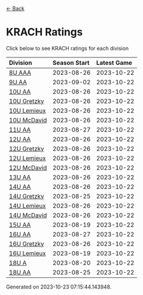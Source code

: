 [<- Back](../readme.md)
# KRACH Ratings
Click below to see KRACH ratings for each division

| Division | Season Start | Latest Game |
| :-- | :-- | :-- |
| [8U AAA](8U-AAA-ratings.md) | 2023-08-26 | 2023-10-22 |
| [9U AA](9U-AA-ratings.md) | 2023-09-02 | 2023-10-22 |
| [10U AA](10U-AA-ratings.md) | 2023-08-26 | 2023-10-22 |
| [10U Gretzky](10U-Gretzky-ratings.md) | 2023-08-26 | 2023-10-22 |
| [10U Lemieux](10U-Lemieux-ratings.md) | 2023-08-26 | 2023-10-22 |
| [10U McDavid](10U-McDavid-ratings.md) | 2023-08-26 | 2023-10-22 |
| [11U AA](11U-AA-ratings.md) | 2023-08-27 | 2023-10-22 |
| [12U AA](12U-AA-ratings.md) | 2023-08-26 | 2023-10-22 |
| [12U Gretzky](12U-Gretzky-ratings.md) | 2023-08-26 | 2023-10-22 |
| [12U Lemieux](12U-Lemieux-ratings.md) | 2023-08-26 | 2023-10-22 |
| [12U McDavid](12U-McDavid-ratings.md) | 2023-08-26 | 2023-10-22 |
| [13U AA](13U-AA-ratings.md) | 2023-08-26 | 2023-10-22 |
| [14U AA](14U-AA-ratings.md) | 2023-08-26 | 2023-10-22 |
| [14U Gretzky](14U-Gretzky-ratings.md) | 2023-08-25 | 2023-10-22 |
| [14U Lemieux](14U-Lemieux-ratings.md) | 2023-08-26 | 2023-10-22 |
| [14U McDavid](14U-McDavid-ratings.md) | 2023-08-26 | 2023-10-22 |
| [15U AA](15U-AA-ratings.md) | 2023-08-19 | 2023-10-22 |
| [16U AA](16U-AA-ratings.md) | 2023-08-27 | 2023-10-22 |
| [16U Gretzky](16U-Gretzky-ratings.md) | 2023-08-26 | 2023-10-22 |
| [16U Lemieux](16U-Lemieux-ratings.md) | 2023-08-19 | 2023-10-22 |
| [18U A](18U-A-ratings.md) | 2023-08-20 | 2023-10-22 |
| [18U AA](18U-AA-ratings.md) | 2023-08-25 | 2023-10-22 |

Generated on 2023-10-23 07:15:44.143948.
